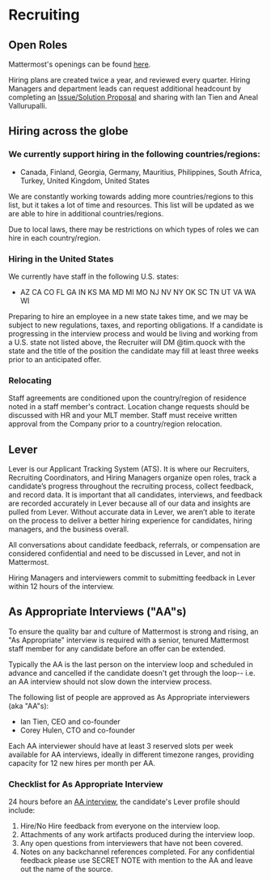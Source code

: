 # Recruiting

## Open Roles

Mattermost's openings can be found [here](https://mattermost.com/careers/).

Hiring plans are created twice a year, and reviewed every quarter. Hiring Managers and department leads can request additional headcount by completing an [Issue/Solution Proposal](https://handbook.mattermost.com/operations/operations/issue-solution) and sharing with Ian Tien and Aneal Vallurupalli.

## Hiring across the globe

### We currently support hiring in the following countries/regions:

* Canada, Finland, Georgia, Germany, Mauritius, Philippines, South Africa, Turkey, United Kingdom, United States

We are constantly working towards adding more countries/regions to this list, but it takes a lot of time and resources. This list will be updated as we are able to hire in additional countries/regions. 

Due to local laws, there may be restrictions on which types of roles we can hire in each country/region.

### Hiring in the United States

We currently have staff in the following U.S. states:

* AZ CA CO FL GA IN KS MA MD MI MO NJ NV NY OK SC TN UT VA WA WI

Preparing to hire an employee in a new state takes time, and we may be subject to new regulations, taxes, and reporting obligations. If a candidate is progressing in the interview process and would be living and working from a U.S. state not listed above, the Recruiter will DM @tim.quock with the state and the title of the position the candidate may fill at least three weeks prior to an anticipated offer. 

### Relocating

Staff agreements are conditioned upon the country/region of residence noted in a staff member's contract. Location change requests should be discussed with HR and your MLT member. Staff must receive written approval from the Company prior to a country/region relocation.

## Lever

Lever is our Applicant Tracking System (ATS). It is where our Recruiters, Recruiting Coordinators, and Hiring Managers organize open roles, track a candidate’s progress throughout the recruiting process, collect feedback, and record data. It is important that all candidates, interviews, and feedback are recorded accurately in Lever because all of our data and insights are pulled from Lever. Without accurate data in Lever, we aren’t able to iterate on the process to deliver a better hiring experience for candidates, hiring managers, and the business overall. 

All conversations about candidate feedback, referrals, or compensation are considered confidential and need to be discussed in Lever, and not in Mattermost. 

Hiring Managers and interviewers commit to submitting feedback in Lever within 12 hours of the interview. 

## As Appropriate Interviews \("AA"s\)

To ensure the quality bar and culture of Mattermost is strong and rising, an "As Appropriate" interview is required with a senior, tenured Mattermost staff member for any candidate before an offer can be extended.

Typically the AA is the last person on the interview loop and scheduled in advance and cancelled if the candidate doesn't get through the loop-- i.e. an AA interview should not slow down the interview process.

The following list of people are approved as As Appropriate interviewers \(aka "AA"s\):

* Ian Tien, CEO and co-founder
* Corey Hulen, CTO and co-founder 

Each AA interviewer should have at least 3 reserved slots per week available for AA interviews, ideally in different timezone ranges, providing capacity for 12 new hires per month per AA.

### Checklist for As Appropriate Interview

24 hours before an [AA interview](recruiting.md#as-appropriate-interviews-aa-s), the candidate's Lever profile should include:

1. Hire/No Hire feedback from everyone on the interview loop.
2. Attachments of any work artifacts produced during the interview loop.
3. Any open questions from interviewers that have not been covered.
4. Notes on any backchannel references completed. For any confidential feedback please use SECRET NOTE with mention to the AA and leave out the name of the source.

